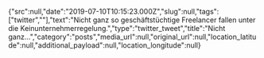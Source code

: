 {"src":null,"date":"2019-07-10T10:15:23.000Z","slug":null,"tags":["twitter",""],"text":"Nicht ganz so geschäftstüchtige Freelancer fallen unter die Keinunternehmerregelung.","type":"twitter_tweet","title":"Nicht ganz…","category":"posts","media_url":null,"original_url":null,"location_latitude":null,"additional_payload":null,"location_longitude":null}